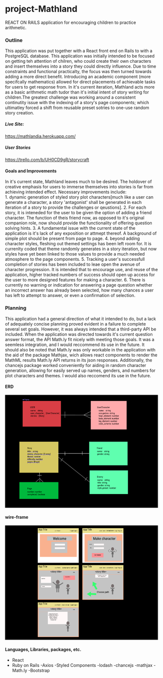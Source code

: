 # project-Mathland
REACT ON RAILS application for encouraging children to practice arithmetic.

### Outline
This application was put together with a React front end on Rails to with a PostgreSQL database. This application was initially intended to be focused on getting teh attention of chilren, who could create their own characters and insert themselves into a story they could directly influence. Due to time constraints and functional practicalty, the focus was then turned towards adding a more direct benefit. Introducing an academic component (more specifcally mathematics) allowed for direct placements of achievable tasks for users to get response from. In it's current iteration, Mathland acts more as a basic arithmetic math tudor than it's initial intent of story writing for children.The greatest challenge was working around a consistent continutity issue with the indexing of a story's page components; which ultimatley forced a shift from reusable preset sotries to one-use random story creation.

##### Live Site: 
https://mathlandia.herokuapp.com/

##### User Stories
https://trello.com/b/UH0CD9gR/storycraft

#### Goals and Improvements
In it's current state, Mathland leaves much to be desired. The holdover of creative emphasis for users to immerse themselves into stories is far from achieving intended effect. Necessary improvements include:  
    1. dynamic generation of styled story plot characters[much like a user can generate a character, a story 'antagonist' shall be generated in each iteration of a story to provide the challenges or qeustions]. 
    2. For each story, it is inteneded for the user to be given the option of adding a friend character. The function of theis friend now, as opposed to it's original companion role, now should provide the functionality of offering question solving hints. 
    3. A fundamental issue with the current state of the application is it's lack of any exposition or attmept thereof. A background of simple plot should be present from page to page. 
    4. beyond adding character styles, fleshing out themed settings has been left room for. It is currenlty coded that theme randomly generates in a story iteration, but now styles have yet been linked to those values to provide a much needed atmosphere to the page components. 
    5. Tracking a user's successfull completion of stories has been included to leae open the avenue of character progression. It is intended that to encourage use, and reuse of the application, higher tracked numbers of success should open up access for the user to more designed features for making a character.
    6. There is currently no warning or indication for answering a page question whether an incorrect answer has already been selected, how many chances a user has left to attempt to answer, or even a confirmation of selection.

### Planning
This application had a general direction of what it intended to do, but a lack of adequately concise planning proved evident in a failure to complete several set goals. However, it was always intended that a third-party API be included. When the application was directed towards it's current question answer format, the API Math.ly fit nicely with meeting those goals. It was a seemless integration, and I would reccommend its use in the future. It should also be noted that Math.ly was only workable in the application with the aid of the package Mathjax, wich allows react components to render the MathML results Math.ly API returns in its json responses. Additionally, the chancejs package worked conveniently for aiding in random character generation, allowing for easily served up names, genders, and numbers for plot characters and themes. I would also reccomend its use in the future.

#### ERD 
![](https://github.com/K-Ramberg/story-project/blob/master/ERD/Erd.png)

#### wire-frame
![](https://github.com/K-Ramberg/story-project/blob/master/Wireframe/wireframe.png)

#### Languages, Libraries, packages, etc.
- React
- Ruby on Rails
-Axios
-Styled Components
-lodash
-chancejs
-mathjax
-Math.ly
-Bootstrap
